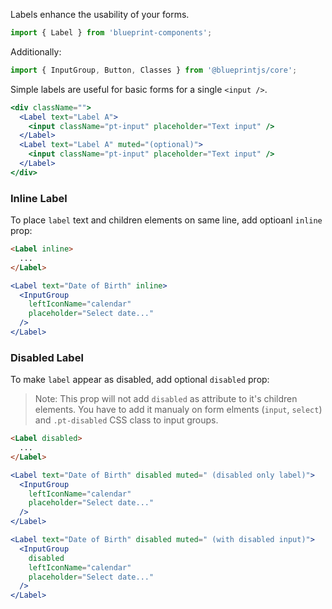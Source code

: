 Labels enhance the usability of your forms.

```js static
import { Label } from 'blueprint-components';
```

Additionally:

```js static
import { InputGroup, Button, Classes } from '@blueprintjs/core';
```

Simple labels are useful for basic forms for a single `<input />`.

```jsx
<div className="">
  <Label text="Label A">
    <input className="pt-input" placeholder="Text input" />
  </Label>
  <Label text="Label A" muted="(optional)">
    <input className="pt-input" placeholder="Text input" />
  </Label>
</div>
```

### Inline Label
To place `label` text and children elements on same line, add optioanl `inline` prop:

```html static
<Label inline>
  ...
</Label>
```

```jsx
<Label text="Date of Birth" inline>
  <InputGroup 
    leftIconName="calendar" 
    placeholder="Select date..."
  />
</Label>
```

### Disabled Label

To make `label` appear as disabled, add optional `disabled` prop:

> Note: This prop will not add `disabled` as attribute to it's children elements. You have to add it manualy on form elments (`input`, `select`) and `.pt-disabled` CSS class to input groups.

```html static
<Label disabled>
  ...
</Label>
```

```jsx
<Label text="Date of Birth" disabled muted=" (disabled only label)">
  <InputGroup 
    leftIconName="calendar" 
    placeholder="Select date..."
  />
</Label>
```

```jsx
<Label text="Date of Birth" disabled muted=" (with disabled input)">
  <InputGroup 
    disabled
    leftIconName="calendar" 
    placeholder="Select date..."
  />
</Label>
```
